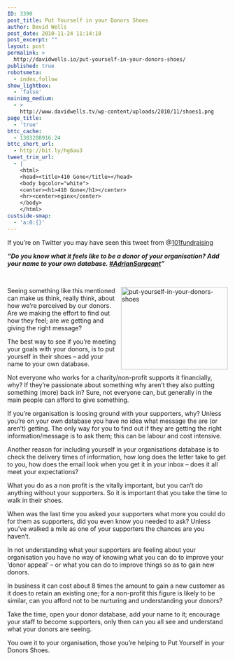 ```yaml
---
ID: 3390
post_title: Put Yourself in your Donors Shoes
author: David Wells
post_date: 2010-11-24 11:14:18
post_excerpt: ""
layout: post
permalink: >
  http://davidwells.io/put-yourself-in-your-donors-shoes/
published: true
robotsmeta:
  - index,follow
show_lightbox:
  - 'false'
mainimg_medium:
  - >
    http://www.davidwells.tv/wp-content/uploads/2010/11/shoes1.png
page_title:
  - 'true'
bttc_cache:
  - 1303208916:24
bttc_short_url:
  - http://bit.ly/hg6au3
tweet_trim_url:
  - |
    <html>
    <head><title>410 Gone</title></head>
    <body bgcolor="white">
    <center><h1>410 Gone</h1></center>
    <hr><center>nginx</center>
    </body>
    </html>
custside-smap:
  - 'a:0:{}'
---
```

If you’re on Twitter you may have seen this tweet from @<a href="http://twitter.com/#!/101fundraising">101fundraising</a>

<em><strong>“Do you know what it feels like to be a donor of your organisation? Add your name to your own database. </strong><a href="http://twitter.com/#!/search?q=%23AdrianSargeant"><strong>#AdrianSargeant</strong></a><strong>”</strong></em>

&nbsp;

<a href="http://www.davidwells.tv/wp-content/uploads/2010/11/put-yourself-in-your-donors-shoes.png"><img style="background-image: none; margin: 0px 0px 0px 1px; padding-left: 0px; padding-right: 0px; display: inline; float: right; padding-top: 0px; border: 0px;" title="put-yourself-in-your-donors-shoes" src="http://www.davidwells.tv/wp-content/uploads/2010/11/put-yourself-in-your-donors-shoes_thumb.png" alt="put-yourself-in-your-donors-shoes" width="244" height="188" align="right" border="0" /></a>Seeing something like this mentioned can make us think, really think, about how we’re perceived by our donors. Are we making the effort to find out how they feel; are we getting and giving the right message?

The best way to see if you’re meeting your goals with your donors, is to put yourself in their shoes – add your name to your own database.

Not everyone who works for a charity/non-profit supports it financially, why? If they’re passionate about something why aren’t they also putting something (more) back in? Sure, not everyone can, but generally in the main people can afford to give something.

If you’re organisation is loosing ground with your supporters, why? Unless you’re on your own database you have no idea what message the are (or aren’t) getting. The only way for you to find out if they are getting the right information/message is to ask them; this can be labour and cost intensive.

Another reason for including yourself in your organisations database is to check the delivery times of information, how long does the letter take to get to you, how does the email look when you get it in your inbox – does it all meet your expectations?

What you do as a non profit is the vitally important, but you can’t do anything without your supporters. So it is important that you take the time to walk in their shoes.

When was the last time you asked your supporters what more you could do for them as supporters, did you even know you needed to ask? Unless you’ve walked a mile as one of your supporters the chances are you haven’t.

In not understanding what your supporters are feeling about your organisation you have no way of knowing what you can do to improve your ‘donor appeal’ – or what you can do to improve things so as to gain new donors.

In business it can cost about 8 times the amount to gain a new customer as it does to retain an existing one; for a non-profit this figure is likely to be similar, can you afford not to be nurturing and understanding your donors?

Take the time, open your donor database, add your name to it; encourage your staff to become supporters, only then can you all see and understand what your donors are seeing.

You owe it to your organisation, those you’re helping to Put Yourself in your Donors Shoes.